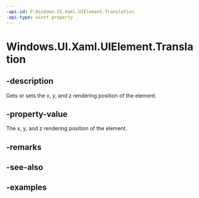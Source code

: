 ```yaml
---
-api-id: P:Windows.UI.Xaml.UIElement.Translation
-api-type: winrt property
---
```


<!-- Property syntax.
public Vector3 Translation { get;  set; }
-->

# Windows.UI.Xaml.UIElement.Translation

## -description
Gets or sets the x, y, and z rendering position of the element.

## -property-value

The x, y, and z rendering position of the element.

## -remarks

## -see-also

## -examples


